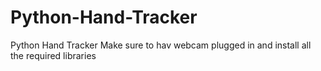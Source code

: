 # Python-Hand-Tracker
Python Hand Tracker
Make sure to hav webcam plugged in and install all the required libraries
